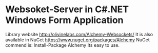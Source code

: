 # Websoket-Server in C#.NET Windows Form Application

Library website  http://olivinelabs.com/Alchemy-Websockets/
It is also available in NuGet  https://www.nuget.org/packages/Alchemy
NuGet commend is: Install-Package Alchemy
Its easy to use.
